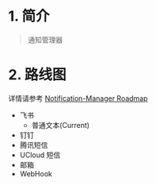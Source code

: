 # 1. 简介
> 通知管理器

# 2. 路线图

详情请参考 [Notification-Manager Roadmap](https://github.com/orgs/JavaFamilyClub/projects/3/views/1)

* 飞书
  * 普通文本(Current)
* 钉钉
* 腾讯短信
* UCloud 短信
* 邮箱
* WebHook

